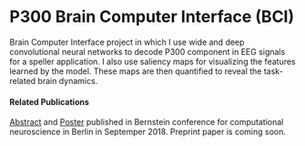 # P300 Brain Computer Interface (BCI)
Brain Computer Interface project in which I use wide and deep convolutional neural networks to decode P300 component in EEG signals for a speller application. I also use saliency maps for visualizing the features learned by the model. These maps are then quantified to reveal the task-related brain dynamics.

#### Related Publications
[Abstract](http://doi.org/10.12751/nncn.bc2018.0092) and [Poster](http://bit.ly/2PdqhcG) published in Bernstein conference for computational neuroscience in Berlin in Septemper 2018. Preprint paper is coming soon.
